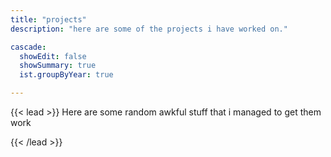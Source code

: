 ```yaml
---
title: "projects"
description: "here are some of the projects i have worked on."

cascade:
  showEdit: false
  showSummary: true
  ist.groupByYear: true

---
```


{{< lead >}}
Here are some random awkful stuff that i managed to get them work

{{< /lead >}}

